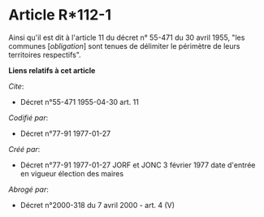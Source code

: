 # Article R*112-1

Ainsi qu'il est dit à l'article 11 du décret n° 55-471 du 30 avril 1955, "les communes [*obligation*] sont tenues de
délimiter le périmètre de leurs territoires respectifs".

**Liens relatifs à cet article**

_Cite_:

  - Décret n°55-471 1955-04-30 art. 11

_Codifié par_:

  - Décret n°77-91 1977-01-27

_Créé par_:

  - Décret n°77-91 1977-01-27 JORF et JONC 3 février 1977 date d'entrée en vigueur élection des maires

_Abrogé par_:

  - Décret n°2000-318 du 7 avril 2000 - art. 4 (V)
